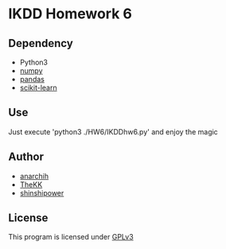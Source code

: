 IKDD Homework 6
===============

Dependency
-------
* Python3
* [numpy](http://www.numpy.org/)
* [pandas](http://pandas.pydata.org/)
* [scikit-learn](http://scikit-learn.org/stable/)

Use
-----
Just execute 'python3 ./HW6/IKDDhw6.py' and enjoy the magic

Author
------
* [anarchih](https://github.com/anarchih)
* [TheKK](https://github.com/thekk)
* [shinshipower](https://github.com/shinshipower)

License
-------
This program is licensed under [GPLv3](http://www.gnu.org/licenses/gpl-3.0.html)
